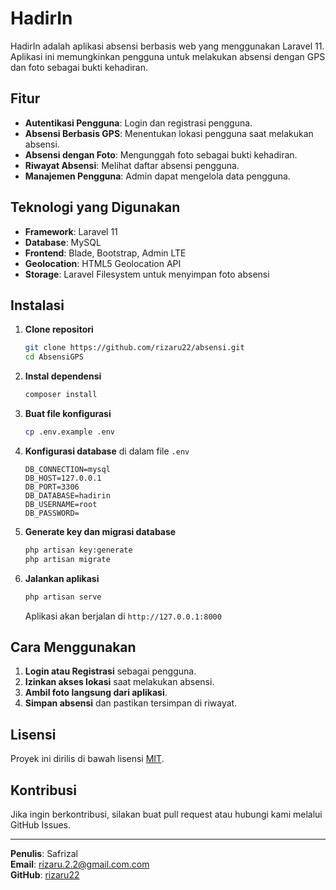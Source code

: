 # HadirIn

HadirIn adalah aplikasi absensi berbasis web yang menggunakan Laravel 11. Aplikasi ini memungkinkan pengguna untuk melakukan absensi dengan GPS dan foto sebagai bukti kehadiran.

## Fitur

- **Autentikasi Pengguna**: Login dan registrasi pengguna.
- **Absensi Berbasis GPS**: Menentukan lokasi pengguna saat melakukan absensi.
- **Absensi dengan Foto**: Mengunggah foto sebagai bukti kehadiran.
- **Riwayat Absensi**: Melihat daftar absensi pengguna.
- **Manajemen Pengguna**: Admin dapat mengelola data pengguna.

## Teknologi yang Digunakan

- **Framework**: Laravel 11
- **Database**: MySQL
- **Frontend**: Blade, Bootstrap, Admin LTE
- **Geolocation**: HTML5 Geolocation API
- **Storage**: Laravel Filesystem untuk menyimpan foto absensi

## Instalasi

1. **Clone repositori**
   ```sh
   git clone https://github.com/rizaru22/absensi.git
   cd AbsensiGPS
   ```
2. **Instal dependensi**
   ```sh
   composer install
   ```
3. **Buat file konfigurasi**
   ```sh
   cp .env.example .env
   ```
4. **Konfigurasi database** di dalam file `.env`
   ```env
   DB_CONNECTION=mysql
   DB_HOST=127.0.0.1
   DB_PORT=3306
   DB_DATABASE=hadirin
   DB_USERNAME=root
   DB_PASSWORD=
   ```
5. **Generate key dan migrasi database**
   ```sh
   php artisan key:generate
   php artisan migrate
   ```
6. **Jalankan aplikasi**
   ```sh
   php artisan serve
   ```
   Aplikasi akan berjalan di `http://127.0.0.1:8000`

## Cara Menggunakan

1. **Login atau Registrasi** sebagai pengguna.
2. **Izinkan akses lokasi** saat melakukan absensi.
3. **Ambil foto langsung dari aplikasi**.
4. **Simpan absensi** dan pastikan tersimpan di riwayat.

## Lisensi

Proyek ini dirilis di bawah lisensi [MIT](LICENSE).

## Kontribusi

Jika ingin berkontribusi, silakan buat pull request atau hubungi kami melalui GitHub Issues.

---

**Penulis**: Safrizal  
**Email**: rizaru.2.2@gmail.com.com  
**GitHub**: [rizaru22](https://github.com/rizaru22)

